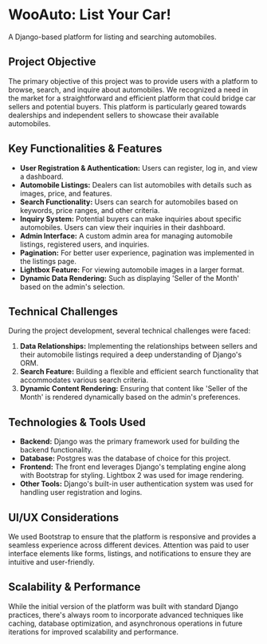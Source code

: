 # WooAuto: List Your Car!

A Django-based platform for listing and searching automobiles. 

## Project Objective

The primary objective of this project was to provide users with a platform to browse, search, and inquire about automobiles. We recognized a need in the market for a straightforward and efficient platform that could bridge car sellers and potential buyers. This platform is particularly geared towards dealerships and independent sellers to showcase their available automobiles.

## Key Functionalities & Features

- **User Registration & Authentication:** Users can register, log in, and view a dashboard.
- **Automobile Listings:** Dealers can list automobiles with details such as images, price, and features.
- **Search Functionality:** Users can search for automobiles based on keywords, price ranges, and other criteria.
- **Inquiry System:** Potential buyers can make inquiries about specific automobiles. Users can view their inquiries in their dashboard.
- **Admin Interface:** A custom admin area for managing automobile listings, registered users, and inquiries.
- **Pagination:** For better user experience, pagination was implemented in the listings page.
- **Lightbox Feature:** For viewing automobile images in a larger format.
- **Dynamic Data Rendering:** Such as displaying 'Seller of the Month' based on the admin's selection.

## Technical Challenges

During the project development, several technical challenges were faced:

1. **Data Relationships:** Implementing the relationships between sellers and their automobile listings required a deep understanding of Django's ORM.
2. **Search Feature:** Building a flexible and efficient search functionality that accommodates various search criteria.
3. **Dynamic Content Rendering:** Ensuring that content like 'Seller of the Month' is rendered dynamically based on the admin's preferences.

## Technologies & Tools Used

- **Backend:** Django was the primary framework used for building the backend functionality.
- **Database:** Postgres was the database of choice for this project.
- **Frontend:** The front end leverages Django's templating engine along with Bootstrap for styling. Lightbox 2 was used for image rendering.
- **Other Tools:** Django's built-in user authentication system was used for handling user registration and logins.

## UI/UX Considerations

We used Bootstrap to ensure that the platform is responsive and provides a seamless experience across different devices. Attention was paid to user interface elements like forms, listings, and notifications to ensure they are intuitive and user-friendly.

## Scalability & Performance

While the initial version of the platform was built with standard Django practices, there's always room to incorporate advanced techniques like caching, database optimization, and asynchronous operations in future iterations for improved scalability and performance.

